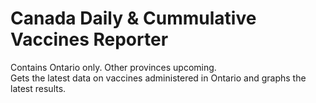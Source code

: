 # Canada Daily & Cummulative Vaccines Reporter  
Contains Ontario only. Other provinces upcoming.  
Gets the latest data on vaccines administered in Ontario and graphs the latest results.
